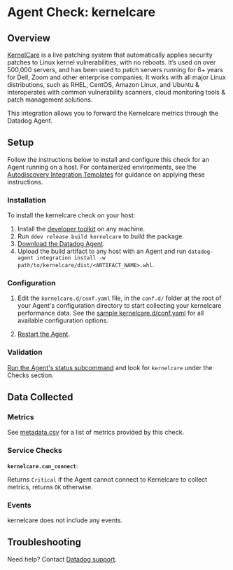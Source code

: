 # Agent Check: kernelcare

## Overview

[KernelCare][1] is a live patching system that automatically applies security patches to Linux kernel vulnerabilities, with no reboots. It’s used on over 500,000 servers, and has been used to patch servers running for 6+ years for Dell, Zoom and other enterprise companies. It works with all major Linux distributions, such as RHEL, CentOS, Amazon Linux, and Ubuntu & interoperates with common vulnerability scanners, cloud monitoring tools & patch management solutions.

This integration allows you to forward the Kernelcare metrics through the Datadog Agent.

## Setup

Follow the instructions below to install and configure this check for an Agent running on a host. For containerized environments, see the [Autodiscovery Integration Templates][2] for guidance on applying these instructions.

### Installation

To install the kernelcare check on your host:

1. Install the [developer toolkit](https://docs.datadoghq.com/developers/integrations/new_check_howto/#developer-toolkit) on any machine.
2. Run `ddev release build kernelcare` to build the package.
3. [Download the Datadog Agent](https://app.datadoghq.com/account/settings#agent).
4. Upload the build artifact to any host with an Agent and run `datadog-agent integration install -w path/to/kernelcare/dist/<ARTIFACT_NAME>.whl`.

### Configuration

1. Edit the `kernelcare.d/conf.yaml` file, in the `conf.d/` folder at the root of your Agent's configuration directory to start collecting your kernelcare performance data. See the [sample kernelcare.d/conf.yaml][3] for all available configuration options.

2. [Restart the Agent][4].

### Validation

[Run the Agent's status subcommand][5] and look for `kernelcare` under the Checks section.

## Data Collected

### Metrics

See [metadata.csv][6] for a list of metrics provided by this check.

### Service Checks

**`kernelcare.can_connect`**:

Returns `Critical` if the Agent cannot connect to Kernelcare to collect metrics, returns `OK` otherwise.

### Events

kernelcare does not include any events.

## Troubleshooting

Need help? Contact [Datadog support][7].

[1]: https://www.kernelcare.com
[2]: https://docs.datadoghq.com/agent/kubernetes/integrations/
[3]: https://github.com/DataDog/integrations-extras/blob/master/kernelcare/datadog_checks/kernelcare/data/conf.yaml.example
[4]: https://docs.datadoghq.com/agent/guide/agent-commands/#start-stop-and-restart-the-agent
[5]: https://docs.datadoghq.com/agent/guide/agent-commands/#agent-status-and-information
[6]: https://github.com/DataDog/integrations-extras/blob/master/kernelcare/metadata.csv
[7]: https://docs.datadoghq.com/help/
